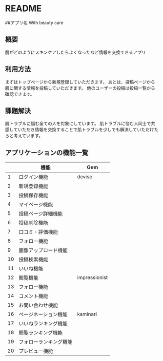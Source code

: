 # README

##アプリ名
With beauty care

## 概要
肌がどのようにスキンケアしたらよくなったなど情報を交換できるアプリ

##  利用方法
まずはトップページから新規登録していただきます。
あとは、投稿ページから肌に関する情報を投稿していただきます。
他のユーザーの投稿は投稿一覧から確認できます。

## 課題解決
肌トラブルに悩む全ての人を対象にしています。
肌トラブルに悩む人同士で共感していただき情報を交換することで肌トラブルを少しでも解決していただけたらと考えています。

## アプリケーションの機能一覧

|  | 機能               |Gem    |
|--|------------------|-------|
|1 |ログイン機能        |devise |
|2 |新規登録機能        |       |
|3 |投稿保存機能        |       | 
|4 |マイページ機能      |       |  
|5 |投稿ページ詳細機能   |       |
|6 |投稿削除機能        |       |  
|7 |口コミ・評価機能     |       |  
|8 |フォロー機能        |       |
|9 |画像アップロード機能|       |
|10|投稿検索機能        |       |
|11|いいね機能          |       |
|12|閲覧機能            |impressionist       |
|13|フォロー機能        |       |
|14|コメント機能        |       |
|15|お問い合わせ機能    |       |
|16|ページネーション機能|  kaminari     |
|17|いいねランキング機能 |       |
|18|閲覧ランキング機能   |       |
|19|フォローランキング機能|       |
|20|プレビュー機能      |         |


